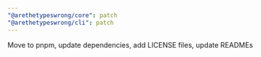 ```yaml
---
"@arethetypeswrong/core": patch
"@arethetypeswrong/cli": patch
---
```


Move to pnpm, update dependencies, add LICENSE files, update READMEs
